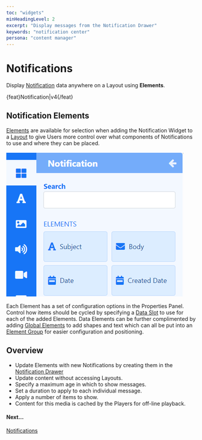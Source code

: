 ```yaml
---
toc: "widgets"
minHeadingLevel: 2
excerpt: "Display messages from the Notification Drawer"
keywords: "notification center"
persona: "content manager"
---
```


# Notifications

Display [Notification](users_notifications.html) data anywhere on a Layout using **Elements**.

{feat}Notification|v4{/feat}

## Notification Elements

[Elements](layouts_editor#content-data-widgets-and-elements) are available for selection when adding the Notification Widget to a [Layout](layouts_editor.html) to give Users more control over what components of Notifications to use and where they can be placed.

![Notification Elements](img/v4_media_module_notification_elements.png)

Each Element has a set of configuration options in the Properties Panel. Control how items should be cycled by specifying a [Data Slot](layouts_editor.html#content-data-slots) to use for each of the added Elements. Data Elements can be further complimented by adding [Global Elements](layouts_editor.html#content-global-elements) to add shapes and text which can all be put into an [Element Group](layouts_editor.html#content-grouping-elements) for easier configuration and positioning.

## Overview

- Update Elements with new Notifications by creating them in the [Notification Drawer](users_notifications.html#content-create-notifications)
- Update content without accessing Layouts.
- Specify a maximum age in which to show messages.
- Set a duration to apply to each individual message.
- Apply a number of items to show.
- Content for this media is cached by the Players for off-line playback.

#### Next...

[Notifications](users_notifications.html)

























